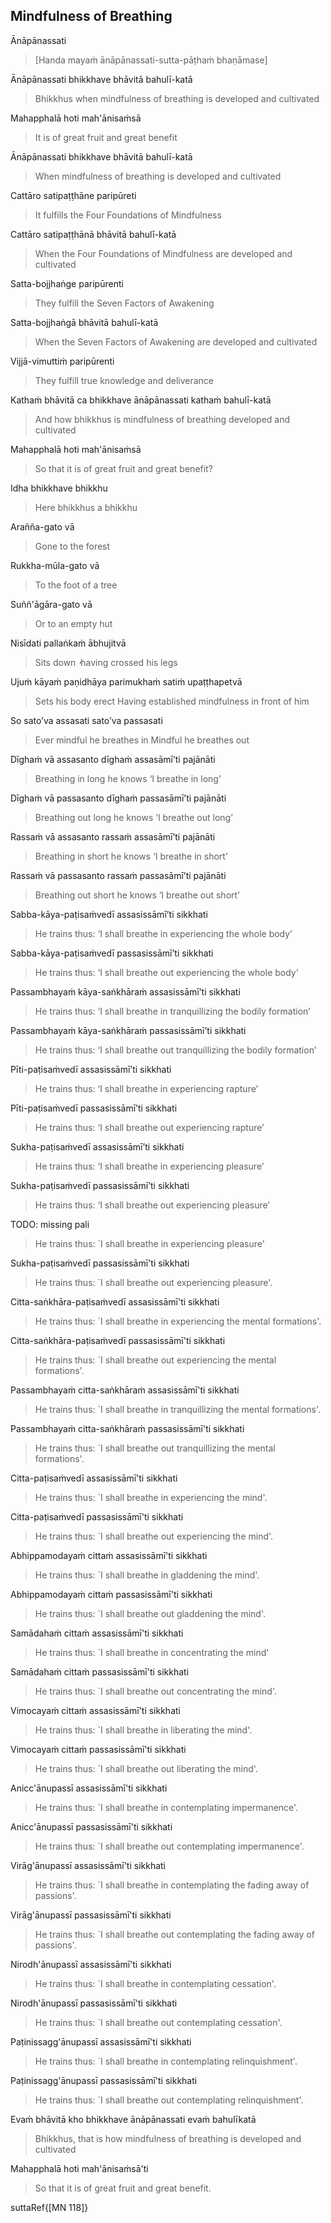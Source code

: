 ## Mindfulness of Breathing<a id="mindfulness-of-breathing"></a>
Ānāpānassati

> [Handa mayaṁ ānāpānassati-sutta-pāṭhaṁ bhaṇāmase]

Ānāpānassati bhikkhave bhāvitā bahulī-katā

<div class="english">

> Bhikkhus when mindfulness of breathing is developed and cultivated

</div>

Mahapphalā hoti mah'ānisaṁsā

<div class="english">

> It is of great fruit and great benefit

</div>

Ānāpānassati bhikkhave bhāvitā bahulī-katā

<div class="english">

> When mindfulness of breathing is developed and cultivated

</div>

Cattāro satipaṭṭhāne paripūreti

<div class="english">

> It fulfills the Four Foundations of Mindfulness

</div>

Cattāro satipaṭṭhānā bhāvitā bahulī-katā

<div class="english">

> When the Four Foundations of Mindfulness are developed and cultivated

</div>

Satta-bojjhaṅge paripūrenti

<div class="english">

> They fulfill the Seven Factors of Awakening

</div>

Satta-bojjhaṅgā bhāvitā bahulī-katā

<div class="english">

> When the Seven Factors of Awakening are developed and cultivated

</div>

Vijjā-vimuttiṁ paripūrenti

<div class="english">

> They fulfill true knowledge and deliverance

</div>

Kathaṁ bhāvitā ca bhikkhave ānāpānassati kathaṁ bahulī-katā

<div class="english">

> And how bhikkhus is mindfulness of breathing developed and cultivated

</div>

Mahapphalā hoti mah'ānisaṁsā

<div class="english">

> So that it is of great fruit and great benefit?

</div>

Idha bhikkhave bhikkhu

<div class="english">

> Here bhikkhus a bhikkhu

</div>

Arañña-gato vā

<div class="english">

> Gone to the forest

</div>

Rukkha-mūla-gato vā

<div class="english">

> To the foot of a tree

</div>

Suññ'āgāra-gato vā

<div class="english">

> Or to an empty hut

</div>

Nisīdati pallaṅkaṁ ābhujitvā

<div class="english">

> Sits down  ̓  having crossed his legs

</div>

Ujuṁ kāyaṁ paṇidhāya parimukhaṁ satiṁ upaṭṭhapetvā

<div class="english">

> Sets his body erect
> Having established mindfulness in front of him

</div>

So sato’va assasati sato’va passasati

<div class="english">

> Ever mindful he breathes in
> Mindful he breathes out

</div>

Dīghaṁ vā assasanto dīghaṁ assasāmī’ti pajānāti

<div class="english">

> Breathing in long he knows ‘I breathe in long’

</div>

Dīghaṁ vā passasanto dīghaṁ passasāmī’ti pajānāti

<div class="english">

> Breathing out long he knows ‘I breathe out long’

</div>

Rassaṁ vā assasanto rassaṁ assasāmī’ti pajānāti

<div class="english">

> Breathing in short he knows ‘I breathe in short’

</div>

Rassaṁ vā passasanto rassaṁ passasāmī’ti pajānāti

<div class="english">

> Breathing out short he knows ‘I breathe out short’

</div>

Sabba-kāya-paṭisaṁvedī assasissāmī’ti sikkhati

<div class="english">

> He trains thus:
> ‘I shall breathe in experiencing the whole body’

</div>

Sabba-kāya-paṭisaṁvedī passasissāmī’ti sikkhati

<div class="english">

> He trains thus:
> ‘I shall breathe out experiencing the whole body’

</div>

Passambhayaṁ kāya-saṅkhāraṁ assasissāmī’ti sikkhati

<div class="english">

> He trains thus:
> ‘I shall breathe in tranquillizing the bodily formation’

</div>

Passambhayaṁ kāya-saṅkhāraṁ passasissāmī’ti sikkhati

<div class="english">

> He trains thus:
> ‘I shall breathe out tranquillizing the bodily formation’

</div>

Pīti-paṭisaṁvedī assasissāmī’ti sikkhati

<div class="english">

> He trains thus:
> ‘I shall breathe in experiencing rapture’

</div>

Pīti-paṭisaṁvedī passasissāmī’ti sikkhati

<div class="english">

> He trains thus:
> ‘I shall breathe out experiencing rapture’

</div>

Sukha-paṭisaṁvedī assasissāmī’ti sikkhati

<div class="english">

> He trains thus:
> ‘I shall breathe in experiencing pleasure’

</div>

Sukha-paṭisaṁvedī passasissāmī’ti sikkhati

<div class="english">

> He trains thus:
> ‘I shall breathe out experiencing pleasure’

</div>

TODO: missing pali

<div class="english">

> He trains thus: `I shall breathe in experiencing pleasure'

</div>

Sukha-paṭisaṁvedī passasissāmī'ti sikkhati

<div class="english">

> He trains thus: `I shall breathe out experiencing pleasure'.

</div>

Citta-saṅkhāra-paṭisaṁvedī assasissāmī'ti sikkhati

<div class="english">

> He trains thus: `I shall breathe in experiencing the mental formations'.

</div>

Citta-saṅkhāra-paṭisaṁvedī passasissāmī'ti sikkhati

<div class="english">

> He trains thus: `I shall breathe out experiencing the mental formations'.

</div>

Passambhayaṁ citta-saṅkhāraṁ assasissāmī'ti sikkhati

<div class="english">

> He trains thus: `I shall breathe in tranquillizing the mental formations'.

</div>

Passambhayaṁ citta-saṅkhāraṁ passasissāmī'ti sikkhati

<div class="english">

> He trains thus: `I shall breathe out tranquillizing the mental formations'.

</div>

Citta-paṭisaṁvedī assasissāmī'ti sikkhati

<div class="english">

> He trains thus: `I shall breathe in experiencing the mind'.

</div>

Citta-paṭisaṁvedī passasissāmī'ti sikkhati

<div class="english">

> He trains thus: `I shall breathe out experiencing the mind'.

</div>

Abhippamodayaṁ cittaṁ assasissāmī'ti sikkhati

<div class="english">

> He trains thus: `I shall breathe in gladdening the mind'.

</div>

Abhippamodayaṁ cittaṁ passasissāmī'ti sikkhati

<div class="english">

> He trains thus: `I shall breathe out gladdening the mind'.

</div>

Samādahaṁ cittaṁ assasissāmī'ti sikkhati

<div class="english">

> He trains thus: `I shall breathe in concentrating the mind'

</div>

Samādahaṁ cittaṁ passasissāmī'ti sikkhati

<div class="english">

> He trains thus: `I shall breathe out concentrating the mind'.

</div>

Vimocayaṁ cittaṁ assasissāmī'ti sikkhati

<div class="english">

> He trains thus: `I shall breathe in liberating the mind'.

</div>

Vimocayaṁ cittaṁ passasissāmī'ti sikkhati

<div class="english">

> He trains thus: `I shall breathe out liberating the mind'.

</div>

Anicc'ānupassī assasissāmī'ti sikkhati

<div class="english">

> He trains thus: `I shall breathe in contemplating impermanence'.

</div>

Anicc'ānupassī passasissāmī'ti sikkhati

<div class="english">

> He trains thus: `I shall breathe out contemplating impermanence'.

</div>

Virāg'ānupassī assasissāmī'ti sikkhati

<div class="english">

> He trains thus: `I shall breathe in contemplating the fading away of passions'.

</div>

Virāg'ānupassī passasissāmī'ti sikkhati

<div class="english">

> He trains thus: `I shall breathe out contemplating the fading away of passions'.

</div>

Nirodh'ānupassī assasissāmī'ti sikkhati

<div class="english">

> He trains thus: `I shall breathe in contemplating cessation'.

</div>

Nirodh'ānupassī passasissāmī'ti sikkhati

<div class="english">

> He trains thus: `I shall breathe out contemplating cessation'.

</div>

Paṭinissagg'ānupassī assasissāmī'ti sikkhati

<div class="english">

> He trains thus: `I shall breathe in contemplating relinquishment'.

</div>

Paṭinissagg'ānupassī passasissāmī'ti sikkhati

<div class="english">

> He trains thus: `I shall breathe out contemplating relinquishment'.

</div>

Evaṁ bhāvitā kho bhikkhave ānāpānassati evaṁ bahulīkatā

<div class="english">

> Bhikkhus, that is how mindfulness of breathing is developed and cultivated

</div>

Mahapphalā hoti mah'ānisaṁsā'ti

<div class="english">

> So that it is of great fruit and great benefit.

</div>

suttaRef{[MN 118]}
